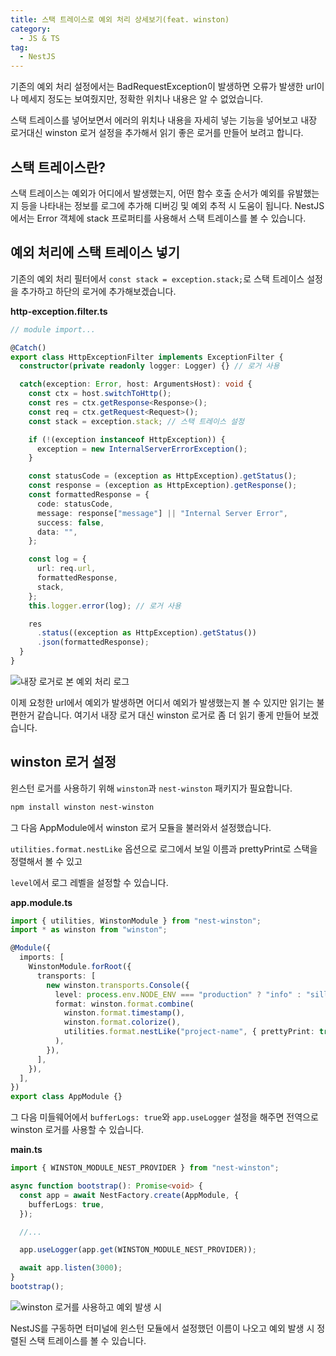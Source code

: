 ```yaml
---
title: 스택 트레이스로 예외 처리 상세보기(feat. winston)
category:
  - JS & TS
tag:
  - NestJS
---
```


기존의 예외 처리 설정에서는 BadRequestException이 발생하면
오류가 발생한 url이나 메세지 정도는 보여줬지만, 정확한 위치나 내용은 알 수 없었습니다.

스택 트레이스를 넣어보면서 에러의 위치나 내용을 자세히 넣는 기능을 넣어보고
내장 로거대신 winston 로거 설정을 추가해서 읽기 좋은 로거를 만들어 보려고 합니다.

## 스택 트레이스란?

스택 트레이스는 예외가 어디에서 발생했는지, 어떤 함수 호출 순서가 예외를 유발했는지 등을
나타내는 정보를 로그에 추가해 디버깅 및 예외 추적 시 도움이 됩니다.
NestJS에서는 Error 객체에 stack 프로퍼티를 사용해서 스택 트레이스를 볼 수 있습니다.

## 예외 처리에 스택 트레이스 넣기

기존의 예외 처리 필터에서 `const stack = exception.stack;`로
스택 트레이스 설정을 추가하고 하단의 로거에 추가해보겠습니다.

**http-exception.filter.ts**

```ts
// module import...

@Catch()
export class HttpExceptionFilter implements ExceptionFilter {
  constructor(private readonly logger: Logger) {} // 로거 사용

  catch(exception: Error, host: ArgumentsHost): void {
    const ctx = host.switchToHttp();
    const res = ctx.getResponse<Response>();
    const req = ctx.getRequest<Request>();
    const stack = exception.stack; // 스택 트레이스 설정

    if (!(exception instanceof HttpException)) {
      exception = new InternalServerErrorException();
    }

    const statusCode = (exception as HttpException).getStatus();
    const response = (exception as HttpException).getResponse();
    const formattedResponse = {
      code: statusCode,
      message: response["message"] || "Internal Server Error",
      success: false,
      data: "",
    };

    const log = {
      url: req.url,
      formattedResponse,
      stack,
    };
    this.logger.error(log); // 로거 사용

    res
      .status((exception as HttpException).getStatus())
      .json(formattedResponse);
  }
}
```

![내장 로거로 본 예외 처리 로그](https://github.com/Zamoca42/blog/assets/96982072/4479d4f1-90a5-4181-979f-9b3aed73d9fe)

이제 요청한 url에서 예외가 발생하면 어디서 예외가 발생했는지 볼 수 있지만 읽기는 불편한거 같습니다.
여기서 내장 로거 대신 winston 로거로 좀 더 읽기 좋게 만들어 보겠습니다.

## winston 로거 설정

윈스턴 로거를 사용하기 위해 `winston`과 `nest-winston` 패키지가 필요합니다.

```bash
npm install winston nest-winston
```

그 다음 AppModule에서 winston 로거 모듈을 불러와서 설정했습니다.

`utilities.format.nestLike` 옵션으로 로그에서 보일 이름과
prettyPrint로 스택을 정렬해서 볼 수 있고

`level`에서 로그 레벨을 설정할 수 있습니다.

**app.module.ts**

```ts
import { utilities, WinstonModule } from "nest-winston";
import * as winston from "winston";

@Module({
  imports: [
    WinstonModule.forRoot({
      transports: [
        new winston.transports.Console({
          level: process.env.NODE_ENV === "production" ? "info" : "silly",
          format: winston.format.combine(
            winston.format.timestamp(),
            winston.format.colorize(),
            utilities.format.nestLike("project-name", { prettyPrint: true })
          ),
        }),
      ],
    }),
  ],
})
export class AppModule {}
```

그 다음 미들웨어에서 `bufferLogs: true`와 `app.useLogger` 설정을 해주면
전역으로 winston 로거를 사용할 수 있습니다.

**main.ts**

```ts
import { WINSTON_MODULE_NEST_PROVIDER } from "nest-winston";

async function bootstrap(): Promise<void> {
  const app = await NestFactory.create(AppModule, {
    bufferLogs: true,
  });

  //...

  app.useLogger(app.get(WINSTON_MODULE_NEST_PROVIDER));

  await app.listen(3000);
}
bootstrap();
```

![winston 로거를 사용하고 예외 발생 시](https://github.com/Zamoca42/blog/assets/96982072/02a8ac9b-7feb-4c6b-9ace-92a52604f972)

NestJS를 구동하면 터미널에 윈스턴 모듈에서 설정했던 이름이 나오고
예외 발생 시 정렬된 스택 트레이스를 볼 수 있습니다.
